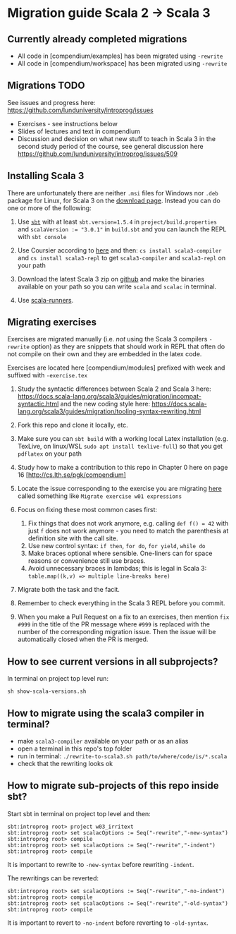 # Migration guide Scala 2 -> Scala 3

## Currently already completed migrations

* All code in [compendium/examples] has been migrated using `-rewrite`
* All code in [compendium/workspace] has been migrated using `-rewrite`

## Migrations TODO

See issues and progress here: https://github.com/lunduniversity/introprog/issues 

* Exercises - see instructions below
* Slides of lectures and text in compendium
* Discussion and decision on what new stuff to teach in Scala 3 in the second study period of the course, see general discussion here https://github.com/lunduniversity/introprog/issues/509

## Installing Scala 3

There are unfortunately there are neither `.msi` files for Windows nor `.deb` package for Linux, for Scala 3 on the [download page](https://www.scala-lang.org/download/scala3.html). Instead you can do one or more of the following:
1. Use [`sbt`](https://www.scala-sbt.org/download.html) with at least `sbt.version=1.5.4` in `project/build.properties` and `scalaVersion := "3.0.1"` in `build.sbt` and you can launch the REPL with `sbt console`

2. Use Coursier according to [here](https://get-coursier.io/docs/cli-installation) and then:
  `cs install scala3-compiler` and `cs install scala3-repl` to get `scala3-compiler` and `scala3-repl` on your path

3. Download the latest Scala 3 zip on [github](https://github.com/lampepfl/dotty/releases) and make the binaries available on your path so you can write `scala` and `scalac` in terminal.

4. Use [scala-runners](https://github.com/dwijnand/scala-runners).

## Migrating exercises

Exercises are migrated manually (i.e. *not* using the Scala 3 compilers `-rewrite` option) as they are snippets that should work in REPL that often do not compile on their own and they are embedded in the latex code.

Exercises are located here [compendium/modules] prefixed with week and suffixed with `-exercise.tex`

1. Study the syntactic differences between Scala 2 and Scala 3 here:
https://docs.scala-lang.org/scala3/guides/migration/incompat-syntactic.html   and the new coding style here: https://docs.scala-lang.org/scala3/guides/migration/tooling-syntax-rewriting.html

2. Fork this repo and clone it locally, etc.

3. Make sure you can `sbt build` with a working local Latex installation (e.g. TexLive, on linux/WSL `sudo apt install texlive-full`) so that you get `pdflatex` on your path

4. Study how to make a contribution to this repo in Chapter 0 here on page 16 [http://cs.lth.se/pgk/compendium] 

5. Locate the issue corresponding to the exercise you are migrating [here](https://github.com/lunduniversity/introprog/issues) called something like `Migrate exercise w01 expressions`

6. Focus on fixing these most common cases first:
   1. Fix things that does not work anymore, e.g. calling `def f() = 42` with just `f` does not work anymore - you need to match the parenthesis at definition site with the call site.
   2. Use new control syntax: `if then`, `for do`, `for yield`, `while do`
   3. Make braces optional where sensible. One-liners can for space reasons or convenience still use braces.
   4. Avoid unnecessary braces in lambdas; this is legal in Scala 3: `table.map((k,v) => multiple line-breaks here)`

7. Migrate both the task and the facit.

8. Remember to check everything in the Scala 3 REPL before you commit.

9. When you make a Pull Request on a fix to an exercises, then mention `fix #999` in the title of the PR message where `#999` is replaced with the number of the corresponding migration issue. Then the issue will be automatically closed when the PR is merged.

## How to see current versions in all subprojects?

In terminal on project top level run:
```
sh show-scala-versions.sh
```

## How to migrate using the scala3 compiler in terminal?

* make `scala3-compiler` available on your path or as an alias
* open a terminal in this repo's top folder
* run in terminal: `./rewrite-to-scala3.sh path/to/where/code/is/*.scala`
* check that the rewriting looks ok


## How to migrate sub-projects of this repo inside sbt?
Start sbt in terminal on project top level and then:
```
sbt:introprog root> project w03_irritext
sbt:introprog root> set scalacOptions := Seq("-rewrite","-new-syntax")
sbt:introprog root> compile
sbt:introprog root> set scalacOptions := Seq("-rewrite","-indent")
sbt:introprog root> compile
```
It is important to rewrite to `-new-syntax` before rewriting `-indent`.

The rewritings can be reverted:
```
sbt:introprog root> set scalacOptions := Seq("-rewrite","-no-indent")
sbt:introprog root> compile
sbt:introprog root> set scalacOptions := Seq("-rewrite","-old-syntax")
sbt:introprog root> compile
```

It is important to revert to `-no-indent` before reverting to `-old-syntax`.
